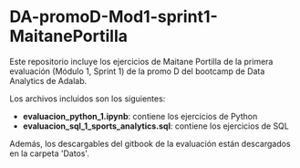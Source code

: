 # DA-promoD-Mod1-sprint1-MaitanePortilla

Este repositorio incluye los ejercicios de Maitane Portilla de la primera evaluación (Módulo 1, Sprint 1) de la promo D del bootcamp de Data Analytics de Adalab.

Los archivos incluidos son los siguientes:
- **evaluacion_python_1.ipynb**: contiene los ejercicios de Python
- **evaluacion_sql_1_sports_analytics.sql**: contiene los ejercicios de SQL

Además, los descargables del gitbook de la evaluación están descargados en la carpeta 'Datos'.